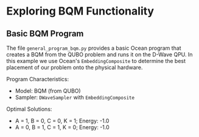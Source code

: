 # Exploring BQM Functionality

## Basic BQM Program

The file `general_program_bqm.py` provides a basic Ocean program that creates a BQM from the QUBO problem and runs it on the D-Wave QPU. In this example we use Ocean's `EmbeddingComposite` to determine the best placement of our problem onto the physical hardware.

Program Characteristics:

- Model: BQM (from QUBO)
- Sampler: `DWaveSampler` with `EmbeddingComposite`

Optimal Solutions:

- A = 1, B = 0, C = 0, K = 1; Energy: -1.0
- A = 0, B = 1, C = 1, K = 0; Energy: -1.0
